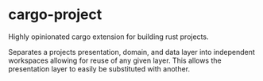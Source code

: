 # cargo-project
Highly opinionated cargo extension for building rust projects.

Separates a projects presentation, domain, and data layer into independent workspaces allowing for reuse of any given layer. This allows the presentation layer to easily be substituted with another.
